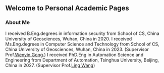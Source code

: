 ## Welcome to Personal Academic Pages
### About Me


I received B.Eng.degrees in information security from School of CS, China University of Geosciences, Wuhan, China in 2020. 
I received Ms.Eng.degrees in Computer Science and Technology from School of CS, China University of Geosciences, Wuhan, China in 2023. (Supervisor Prof.[Wenyin Gong](https://wewnyin.github.io/wenyingong/index.html).)
I received PhD.Eng in Automation Science and Engineering from Department of Automation, Tsinghua University, Beijing, China in 2027. (Supervisor Prof.[Ling Wang](https://www.au.tsinghua.edu.cn/info/1107/1558.htm))



